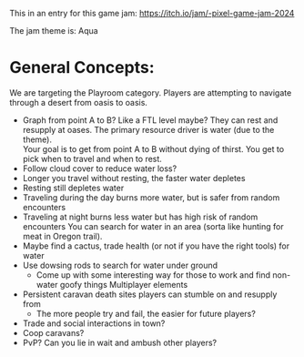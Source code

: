 This in an entry for this game jam: https://itch.io/jam/-pixel-game-jam-2024

The jam theme is: Aqua

# General Concepts:

We are targeting the Playroom category.
Players are attempting to navigate through a desert from oasis to oasis. 
 - Graph from point A to B? Like a FTL level maybe?
They can rest and resupply at oases.
The primary resource driver is water (due to the theme).  
Your goal is to get from point A to B without dying of thirst.
You get to pick when to travel and when to rest.
- Follow cloud cover to reduce water loss?
- Longer you travel without resting, the faster water depletes
- Resting still depletes water
- Traveling during the day burns more water, but is safer from random encounters
- Traveling at night burns less water but has high risk of random encounters
You can search for water in an area (sorta like hunting for meat in Oregon trail).
- Maybe find a cactus, trade health (or not if you have the right tools) for water
- Use dowsing rods to search for water under ground
  - Come up with some interesting way for those to work and find non-water goofy things
Multiplayer elements
- Persistent caravan death sites players can stumble on and resupply from
  - The more people try and fail, the easier for future players?
- Trade and social interactions in town?
- Coop caravans?
- PvP? Can you lie in wait and ambush other players?
